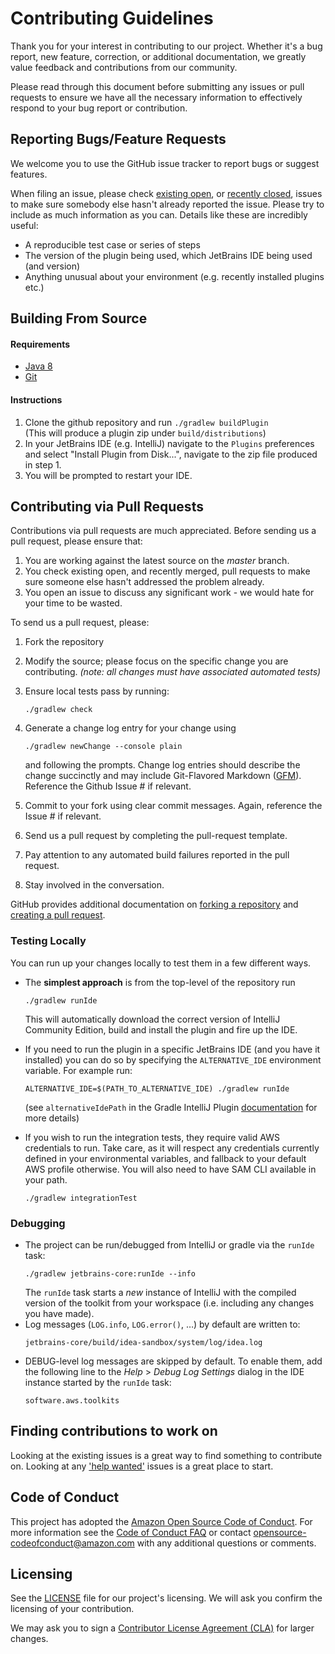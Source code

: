 # Contributing Guidelines

Thank you for your interest in contributing to our project. Whether it's a bug report, new feature, correction, or additional 
documentation, we greatly value feedback and contributions from our community.

Please read through this document before submitting any issues or pull requests to ensure we have all the necessary 
information to effectively respond to your bug report or contribution.


## Reporting Bugs/Feature Requests

We welcome you to use the GitHub issue tracker to report bugs or suggest features.

When filing an issue, please check [existing open](https://github.com/aws/aws-toolkit-jetbrains/issues), or [recently closed](https://github.com/aws/aws-toolkit-jetbrains/issues?utf8=%E2%9C%93&q=is%3Aissue%20is%3Aclosed%20), issues to make sure somebody else hasn't already 
reported the issue. Please try to include as much information as you can. Details like these are incredibly useful:

* A reproducible test case or series of steps
* The version of the plugin being used, which JetBrains IDE being used (and version)
* Anything unusual about your environment (e.g. recently installed plugins etc.)

## Building From Source

#### Requirements

* [Java 8](https://docs.aws.amazon.com/corretto/latest/corretto-8-ug/downloads-list.html)
* [Git](https://git-scm.com/)

#### Instructions

1. Clone the github repository and run `./gradlew buildPlugin` <br/> (This will produce a plugin zip under `build/distributions`)
2. In your JetBrains IDE (e.g. IntelliJ) navigate to the `Plugins` preferences and select "Install Plugin from Disk...", navigate to the zip file produced in step 1. 
4. You will be prompted to restart your IDE.

## Contributing via Pull Requests

Contributions via pull requests are much appreciated. Before sending us a pull request, please ensure that:

1. You are working against the latest source on the *master* branch.
2. You check existing open, and recently merged, pull requests to make sure someone else hasn't addressed the problem already.
3. You open an issue to discuss any significant work - we would hate for your time to be wasted.

To send us a pull request, please:

1. Fork the repository
2. Modify the source; please focus on the specific change you are contributing. *(note: all changes must have associated automated tests)*
3. Ensure local tests pass by running:
   
   ```./gradlew check```
   
4. Generate a change log entry for your change using 

   ```./gradlew newChange --console plain``` 
   
   and following the prompts. Change log entries should describe the change
   succinctly and may include Git-Flavored Markdown ([GFM](https://github.github.com/gfm/)). Reference the Github Issue # if relevant.
5. Commit to your fork using clear commit messages. Again, reference the Issue # if relevant.
6. Send us a pull request by completing the pull-request template.
7. Pay attention to any automated build failures reported in the pull request.
8. Stay involved in the conversation.

GitHub provides additional documentation on [forking a repository](https://help.github.com/articles/fork-a-repo/) and 
[creating a pull request](https://help.github.com/articles/creating-a-pull-request/).

### Testing Locally

You can run up your changes locally to test them in a few different ways.

- The **simplest approach** is from the top-level of the repository run 

  ```./gradlew runIde```
  
  This will automatically download the correct version of IntelliJ Community Edition, build and install the plugin and fire up the IDE.
- If you need to run the plugin in a specific JetBrains IDE (and you have it installed) you can do so by specifying the `ALTERNATIVE_IDE` environment variable. For example run:
 
  ```ALTERNATIVE_IDE=$(PATH_TO_ALTERNATIVE_IDE) ./gradlew runIde``` 
  
  (see `alternativeIdePath` in the Gradle IntelliJ Plugin [documentation](https://github.com/JetBrains/gradle-intellij-plugin) for more details)

- If you wish to run the integration tests, they require valid AWS credentials to run. Take care, as it will respect any credentials currently defined in your environmental variables, and fallback to your default AWS profile otherwise.
You will also need to have SAM CLI available in your path.

  ```./gradlew integrationTest```


### Debugging

- The project can be run/debugged from IntelliJ or gradle via the `runIde` task:
  ```
  ./gradlew jetbrains-core:runIde --info
  ```
  The `runIde` task starts a _new_ instance of IntelliJ with the compiled
  version of the toolkit from your workspace (i.e. including any changes you
  have made).
- Log messages (`LOG.info`, `LOG.error()`, …) by default are written to:
  ```
  jetbrains-core/build/idea-sandbox/system/log/idea.log
  ```
- DEBUG-level log messages are skipped by default. To enable them, add the
  following line to the _Help_ \> _Debug Log Settings_ dialog in the IDE
  instance started by the `runIde` task:
  ```
  software.aws.toolkits
  ```



## Finding contributions to work on

Looking at the existing issues is a great way to find something to contribute on. Looking at any ['help wanted'](https://github.com/aws/aws-toolkit-jetbrains/issues?q=is%3Aissue+is%3Aopen+label%3A%22help+wanted%22) issues is a great place to start. 


## Code of Conduct

This project has adopted the [Amazon Open Source Code of Conduct](https://aws.github.io/code-of-conduct). 
For more information see the [Code of Conduct FAQ](https://aws.github.io/code-of-conduct-faq) or contact 
[opensource-codeofconduct@amazon.com](mailto:opensource-codeofconduct@amazon.com) with any additional questions or comments.


## Licensing

See the [LICENSE](LICENSE) file for our project's licensing. We will ask you confirm the licensing of your contribution.

We may ask you to sign a [Contributor License Agreement (CLA)](http://en.wikipedia.org/wiki/Contributor_License_Agreement) for larger changes.
